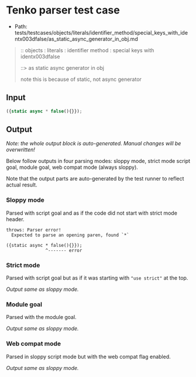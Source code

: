 # Tenko parser test case

- Path: tests/testcases/objects/literals/identifier_method/special_keys_with_identx003dfalse/as_static_async_generator_in_obj.md

> :: objects : literals : identifier method : special keys with identx003dfalse
>
> ::> as static async generator in obj
>
> note this is because of static, not async generator

## Input

`````js
({static async * false(){}});
`````

## Output

_Note: the whole output block is auto-generated. Manual changes will be overwritten!_

Below follow outputs in four parsing modes: sloppy mode, strict mode script goal, module goal, web compat mode (always sloppy).

Note that the output parts are auto-generated by the test runner to reflect actual result.

### Sloppy mode

Parsed with script goal and as if the code did not start with strict mode header.

`````
throws: Parser error!
  Expected to parse an opening paren, found `*`

({static async * false(){}});
               ^------- error
`````

### Strict mode

Parsed with script goal but as if it was starting with `"use strict"` at the top.

_Output same as sloppy mode._

### Module goal

Parsed with the module goal.

_Output same as sloppy mode._

### Web compat mode

Parsed in sloppy script mode but with the web compat flag enabled.

_Output same as sloppy mode._
